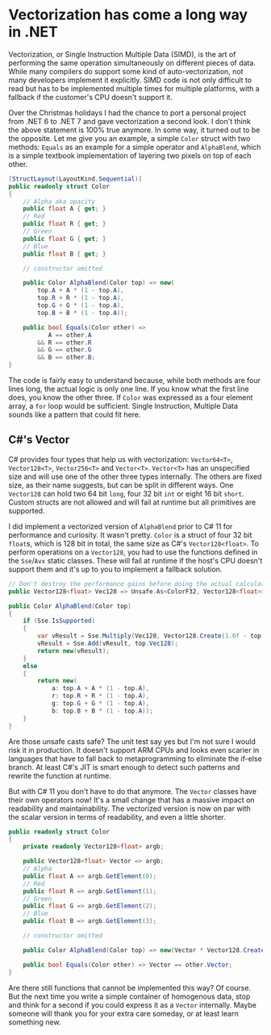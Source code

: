 
# Vectorization has come a long way in .NET

Vectorization, or Single Instruction Multiple Data (SIMD), is the art of performing the same operation simultaneously on different pieces of data. While many compilers do support some kind of auto-vectorization, not many developers implement it explicitly. SIMD code is not only difficult to read but has to be implemented multiple times for multiple platforms, with a fallback if the customer's CPU doesn't support it.

Over the Christmas holidays I had the chance to port a personal project from .NET 6 to .NET 7 and gave vectorization a second look. I don't think the above statement is 100% true anymore. In some way, it turned out to be the opposite. Let me give you an example, a simple `Color` struct with two methods: `Equals` as an example for a simple operator and `AlphaBlend`, which is a simple textbook implementation of layering two pixels on top of each other.

```c#
[StructLayout(LayoutKind.Sequential)]
public readonly struct Color
{
    // Alpha aka opacity
    public float A { get; }
    // Red
    public float R { get; }
    // Green
    public float G { get; }
    // Blue
    public float B { get; }

    // constructor omitted

    public Color AlphaBlend(Color top) => new(
        top.A + A * (1 - top.A),
        top.R + R * (1 - top.A),
        top.G + G * (1 - top.A),
        top.B + B * (1 - top.A));

    public bool Equals(Color other) => 
           A == other.A
        && R == other.R
        && G == other.G
        && B == other.B;
}

```

The code is fairly easy to understand because, while both methods are four lines long, the actual logic is only one line. If you know what the first line does, you know the other three. If `Color` was expressed as a four element array, a `for` loop would be sufficient. Single Instruction, Multiple Data sounds like a pattern that could fit here.

## C#'s Vector

C# provides four types that help us with vectorization: `Vector64<T>`, `Vector128<T>`, `Vector256<T>` and `Vector<T>`. `Vector<T>` has an unspecified size and will use one of the other three types internally. The others are fixed size, as their name suggests, but can be split in different ways. One `Vector128` can hold two 64 bit `long`, four 32 bit `int` or eight 16 bit `short`. Custom structs are not allowed and will fail at runtime but all primitives are supported.

I did implement a vectorized version of `AlphaBlend` prior to C# 11 for performance and curiosity. It wasn't pretty. `Color` is a struct of four 32 bit `float`s, which is 128 bit in total, the same size as C#'s `Vector128<float>`. To perform operations on a `Vector128`, you had to use the functions defined in the `Sse`/`Avx` static classes. These will fail at runtime if the host's CPU doesn't support them and it's up to you to implement a fallback solution.

```c#
// Don't destroy the performance gains before doing the actual calculation.
public Vector128<float> Vec128 => Unsafe.As<ColorF32, Vector128<float>>(ref Unsafe.AsRef(in this));

public Color AlphaBlend(Color top) 
{
    if (Sse.IsSupported)
    {
        var vResult = Sse.Multiply(Vec128, Vector128.Create(1.0f - top.A));
        vResult = Sse.Add(vResult, top.Vec128);
        return new(vResult);
    }
    else
    {
        return new(
            a: top.A + A * (1 - top.A),
            r: top.R + R * (1 - top.A),
            g: top.G + G * (1 - top.A),
            b: top.B + B * (1 - top.A));
    }
}

```

Are those unsafe casts safe? The unit test say yes but I'm not sure I would risk it in production. It doesn't support ARM CPUs and looks even scarier in languages that have to fall back to metaprogramming to eliminate the if-else branch. At least C#'s JIT is smart enough to detect such patterns and rewrite the function at runtime.

But with C# 11 you don't have to do that anymore. The `Vector` classes have their own operators now! It's a small change that has a massive impact on readability and maintainability. The vectorized version is now on par with the scalar version in terms of readability, and even a little shorter.

```c#
public readonly struct Color
{
    private readonly Vector128<float> argb;

    public Vector128<float> Vector => argb;
    // Alpha
    public float A => argb.GetElement(0);
    // Red
    public float R => argb.GetElement(1);
    // Green
    public float G => argb.GetElement(2);
    // Blue
    public float B => argb.GetElement(3);

    // constructor omitted

    public Color AlphaBlend(Color top) => new(Vector * Vector128.Create(1.0f - top.A) + top.Vector);

    public bool Equals(Color other) => Vector == other.Vector;
}

```

Are there still functions that cannot be implemented this way? Of course. But the next time you write a simple container of homogenous data, stop and think for a second if you could express it as a `Vector` internally. Maybe someone will thank you for your extra care someday, or at least learn something new.
